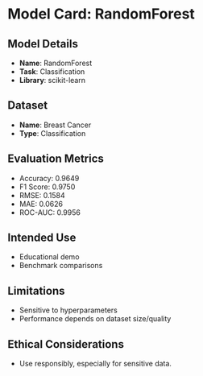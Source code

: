 # Model Card: RandomForest

## Model Details
- **Name**: RandomForest
- **Task**: Classification
- **Library**: scikit-learn

## Dataset
- **Name**: Breast Cancer
- **Type**: Classification

## Evaluation Metrics
- Accuracy: 0.9649
- F1 Score: 0.9750
- RMSE: 0.1584
- MAE: 0.0626
- ROC-AUC: 0.9956

## Intended Use
- Educational demo
- Benchmark comparisons

## Limitations
- Sensitive to hyperparameters
- Performance depends on dataset size/quality

## Ethical Considerations
- Use responsibly, especially for sensitive data.
